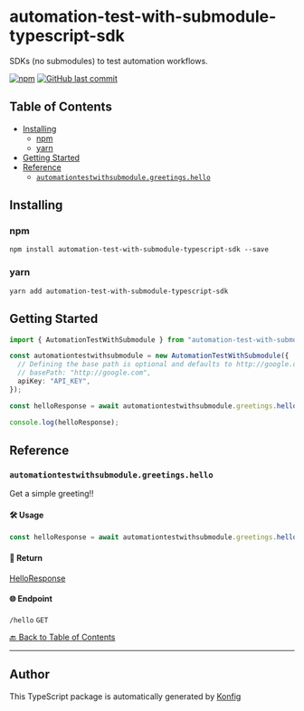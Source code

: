 # automation-test-with-submodule-typescript-sdk

SDKs (no submodules) to test automation workflows.

[![npm](https://img.shields.io/badge/npm-v1.0.4-blue)](https://www.npmjs.com/package/automation-test-with-submodule-typescript-sdk/v/1.0.4)
[![GitHub last commit](https://img.shields.io/github/last-commit/eddiechayes/automation-test/tree/main/typescript.svg)](https://github.com/eddiechayes/automation-test/tree/main/typescript/commits)

## Table of Contents

<!-- toc -->

- [Installing](#installing)
  * [npm](#npm)
  * [yarn](#yarn)
- [Getting Started](#getting-started)
- [Reference](#reference)
  * [`automationtestwithsubmodule.greetings.hello`](#automationtestwithsubmodulegreetingshello)

<!-- tocstop -->

## Installing

### npm
```
npm install automation-test-with-submodule-typescript-sdk --save
```

### yarn
```
yarn add automation-test-with-submodule-typescript-sdk
```

## Getting Started

```typescript
import { AutomationTestWithSubmodule } from "automation-test-with-submodule-typescript-sdk";

const automationtestwithsubmodule = new AutomationTestWithSubmodule({
  // Defining the base path is optional and defaults to http://google.com
  // basePath: "http://google.com",
  apiKey: "API_KEY",
});

const helloResponse = await automationtestwithsubmodule.greetings.hello();

console.log(helloResponse);
```

## Reference


### `automationtestwithsubmodule.greetings.hello`

Get a simple greeting!!

#### 🛠️ Usage

```typescript
const helloResponse = await automationtestwithsubmodule.greetings.hello();
```

#### 🔄 Return
[HelloResponse](./models/hello-response.ts)

#### 🌐 Endpoint

`/hello` `GET`

[🔙 Back to Table of Contents](#table-of-contents)

---


## Author
This TypeScript package is automatically generated by [Konfig](https://konfigthis.com)
